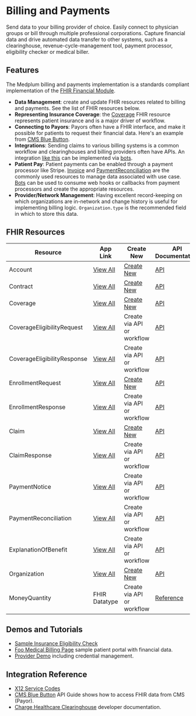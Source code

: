 # Billing and Payments

Send data to your billing provider of choice. Easily connect to physician groups or bill through multiple professional corporations. Capture financial data and drive automated data transfer to other systems, such as a clearinghouse, revenue-cycle-management tool, payment processor, eligibility checker or medical biller.

## Features

The Medplum billing and payments implementation is a standards compliant implementation of the [FHIR Financial Module](http://www.hl7.org/fhir/financial-module.html).

- **Data Management**: create and update FHIR resources related to billing and payments. See the list of FHIR resources below.
- **Representing Insurance Coverage**: the [Coverage](/docs/api/fhir/resources/coverage) FHIR resource represents patient insurance and is a major driver of workflow.
- **Connecting to Payors**: Payors often have a FHIR interface, and make it possible for patients to request their financial data. Here's an example from [CMS Blue Button](https://bluebutton.cms.gov/developers/#try-the-api).
- **Integrations**: Sending claims to various billing systems is a common workflow and clearinghouses and billing providers often have APIs. An integration [like this](https://developers.changehealthcare.com/eligibilityandclaims/reference/processclaim) can be implemented via [bots](/docs/bots).
- **Patient Pay**: Patient payments can be enabled through a payment processor like Stripe. [Invoice](https://app.medplum.com/Invoice) and [PaymentReconciliation](https://app.medplum.com/PaymentReconciliation) are the commonly used resources to manage data associated with use case. [Bots](/docs/bots) can be used to consume web hooks or callbacks from payment processors and create the appropriate resources.
- **Provider/Network Management**: Having excellent record-keeping on which organizations are in-network and change history is useful for implementing billing logic. `Organization.type` is the recommended field in which to store this data.

## FHIR Resources

| Resource                    | App Link                                                        | Create New                                                  | API Documentation                                           |
| --------------------------- | --------------------------------------------------------------- | ----------------------------------------------------------- | ----------------------------------------------------------- |
| Account                     | [View All](https://app.medplum.com/Account)                     | [Create New](https://app.medplum.com/Account/new)           | [API](/docs/api/fhir/resources/account)                     |
| Contract                    | [View All](https://app.medplum.com/Contract)                    | [Create New](https://app.medplum.com/Contract/new)          | [API](/docs/api/fhir/resources/contract)                    |
| Coverage                    | [View All](https://app.medplum.com/Coverage)                    | [Create New](https://app.medplum.com/Coverage/new)          | [API](/docs/api/fhir/resources/coverage)                    |
| CoverageEligibilityRequest  | [View All](https://app.medplum.com/CoverageEligibilityRequest)  | Create via API or workflow                                  | [API](/docs/api/fhir/resources/coverageeligibilityrequest)  |
| CoverageEligibilityResponse | [View All](https://app.medplum.com/CoverageEligibilityResponse) | Create via API or workflow                                  | [API](/docs/api/fhir/resources/coverageeligibilityresponse) |
| EnrollmentRequest           | [View All](https://app.medplum.com/EnrollmentRequest)           | [Create New](https://app.medplum.com/EnrollmentRequest/new) | [API](/docs/api/fhir/resources/enrollmentrequest)           |
| EnrollmentResponse          | [View All](https://app.medplum.com/EnrollmentResponse)          | Create via API or workflow                                  | [API](/docs/api/fhir/resources/enrollmentresponse)          |
| Claim                       | [View All](https://app.medplum.com/Claim)                       | [Create New](https://app.medplum.com/Claim/new)             | [API](/docs/api/fhir/resources/claim)                       |
| ClaimResponse               | [View All](https://app.medplum.com/ClaimResponse)               | Create via API or workflow                                  | [API](/docs/api/fhir/resources/claimresponse)               |
| PaymentNotice               | [View All](https://app.medplum.com/PaymentNotice)               | Create via API or workflow                                  | [API](/docs/api/fhir/resources/paymentnotice)               |
| PaymentReconciliation       | [View All](https://app.medplum.com/PaymentReconciliation)       | Create via API or workflow                                  | [API](/docs/api/fhir/resources/paymentreconciliation)       |
| ExplanationOfBenefit        | [View All](https://app.medplum.com/ExplainationOfBenefit)       | Create via API or workflow                                  | [API](/docs/api/fhir/resources/explanationofbenefit)        |
| Organization                | [View All](https://app.medplum.com/Organization)                | [Create New](https://app.medplum.com/Organization/new)      | [API](/docs/api/fhir/resources/organization)                |
| MoneyQuantity               | FHIR Datatype                                                   | Create via API or workflow                                  | [Reference](/docs/api/fhir/datatypes/moneyquantity)         |

## Demos and Tutorials

- [Sample Insurance Eligibility Check](/docs/bots/insurance-eligibility-check)
- [Foo Medical Billing Page](https://foomedical.com/account/membership-and-billing) sample patient portal with financial data.
- [Provider Demo](https://provider.foomedical.com) including credential management.

## Integration Reference

- [X12 Service Codes](https://x12.org/codes/service-type-codes)
- [CMS Blue Button](https://bluebutton.cms.gov/developers/#try-the-api) API Guide shows how to access FHIR data from CMS (Payor).
- [Charge Healthcare Clearinghouse](https://developers.changehealthcare.com/) developer documentation.
